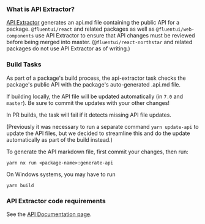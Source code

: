 ### What is API Extractor?

[API Extractor](https://api-extractor.com/) generates an api.md file containing the public API for a package. `@fluentui/react` and related packages as well as `@fluentui/web-components` use API Extractor to ensure that API changes must be reviewed before being merged into master. (`@fluentui/react-northstar` and related packages do not use API Extractor as of writing.)

### Build Tasks

As part of a package's build process, the api-extractor task checks the package's public API with the package's auto-generated .api.md file.

If building locally, the API file will be updated automatically (in `7.0` and `master`). Be sure to commit the updates with your other changes!

In PR builds, the task will fail if it detects missing API file updates.

(Previously it was necessary to run a separate command `yarn update-api` to update the API files, but we decided to streamline this and do the update automatically as part of the build instead.)

To generate the API markdown file, first commit your changes, then run:

`yarn nx run <package-name>:generate-api`

On Windows systems, you may have to run

`yarn build`

### API Extractor code requirements

See the [API Documentation page](API-Documentation#prop-comment-requirements).
